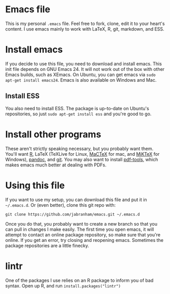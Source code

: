 # Emacs file
This is my personal `.emacs` file.
Feel free to fork, clone, edit it to your heart's content.
I use emacs mainly to work with LaTeX, R, git, markdown, and ESS.

# Install emacs
If you decide to use this file, you need to download and install emacs.
This init file depends on GNU Emacs 24.
It will not work out of the box with other Emacs builds, such as XEmacs.
On Ubuntu, you can get emacs via `sudo apt-get install emacs24`.
Emacs is also available on Windows and Mac.

## Install ESS
You also need to install ESS. The package is up-to-date on Ubuntu's repositories, so just `sudo apt-get install ess` and you're good to go. 

# Install other programs
These aren't strictly speaking necessary, but you probably want them.
You'll want [R](https://www.r-project.org/), LaTeX (TeXLive for Linux, [MaCTeX](https://tug.org/mactex/) for mac, and [MiKTeX](http://www.miktex.org/) for Windows), [pandoc](http://pandoc.org/), and [git](http://www.git-scm.com/). You may also want to install [pdf-tools](https://github.com/politza/pdf-tools), which makes emacs much better at dealing with PDFs. 

# Using this file
If you want to use my setup, you can download this file and put it in `~/.emacs.d`.
Or (even better), clone this git repo with:

```
git clone https://github.com/jabranham/emacs.git ~/.emacs.d
```

Once you do that, you probably want to create a new branch so that you can pull in changes I make easily.
The first time you open emacs, it will attempt to contact an online package repository, so make sure that you're online.
If you get an error, try closing and reopening emacs.
Sometimes the package repositories are a little finecky.

# lintr
One of the packages I use relies on an R package to inform you of bad syntax.
Open up R, and run `install.packages("lintr")`
